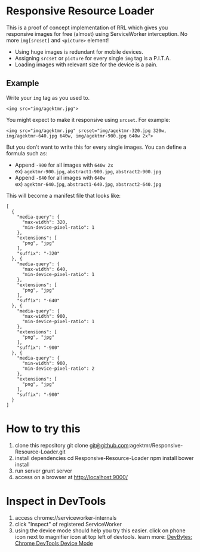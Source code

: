 # Responsive Resource Loader
This is a proof of concept implementation of RRL which gives you responsive images for free (almost) using ServiceWorker interception. No more `img[srcset]` and `<picture>` element!

* Using huge images is redundant for mobile devices.
* Assigning `srcset` or `picture` for every single `img` tag is a P.I.T.A.
* Loading images with relevant size for the device is a pain.

## Example
Write your `img` tag as you used to.

    <img src="img/agektmr.jpg">

You might expect to make it responsive using `srcset`. For example:

    <img src="img/agektmr.jpg" srcset="img/agektmr-320.jpg 320w, img/agektmr-640.jpg 640w, img/agektmr-900.jpg 640w 2x">

But you don't want to write this for every single images. You can define a formula such as:

- Append `-900` for all images with `640w 2x`  
ex) `agektmr-900.jpg`, `abstract1-900.jpg`, `abstract2-900.jpg`
- Append `-640` for all images with `640w`  
ex) `agektmr-640.jpg`, `abstract1-640.jpg`, `abstract2-640.jpg`

This will become a manifest file that looks like:

    [
      {
        "media-query": {
          "max-width": 320,
          "min-device-pixel-ratio": 1
        },
        "extensions": [
          "png", "jpg"
        ],
        "suffix": "-320"
      }, {
        "media-query": {
          "max-width": 640,
          "min-device-pixel-ratio": 1
        },
        "extensions": [
          "png", "jpg"
        ],
        "suffix": "-640"
      }, {
        "media-query": {
          "max-width": 900,
          "min-device-pixel-ratio": 1
        },
        "extensions": [
          "png", "jpg"
        ],
        "suffix": "-900"
      }, {
        "media-query": {
          "min-width": 900,
          "min-device-pixel-ratio": 2
        },
        "extensions": [
          "png", "jpg"
        ],
        "suffix": "-900"
      }
    ]

# How to try this
1. clone this repository
    git clone git@github.com:agektmr/Responsive-Resource-Loader.git
2. install dependencies
    cd Responsive-Resource-Loader
    npm install
    bower install
3. run server
    grunt server
4. access on a browser at [http://localhost:9000/](http://localhost:9000/)

# Inspect in DevTools
1. access chrome://serviceworker-internals
2. click "Inspect" of registered ServiceWorker
3. using the device mode should help you try this easier. click on phone
icon next to magnifier icon at top left of devtools. learn more: [DevBytes: Chrome DevTools Device Mode](https://www.youtube.com/watch?v=FrAZWiMWRa4)

